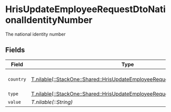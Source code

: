 # HrisUpdateEmployeeRequestDtoNationalIdentityNumber

The national identity number


## Fields

| Field                                                                                                                                          | Type                                                                                                                                           | Required                                                                                                                                       | Description                                                                                                                                    | Example                                                                                                                                        |
| ---------------------------------------------------------------------------------------------------------------------------------------------- | ---------------------------------------------------------------------------------------------------------------------------------------------- | ---------------------------------------------------------------------------------------------------------------------------------------------- | ---------------------------------------------------------------------------------------------------------------------------------------------- | ---------------------------------------------------------------------------------------------------------------------------------------------- |
| `country`                                                                                                                                      | [T.nilable(::StackOne::Shared::HrisUpdateEmployeeRequestDtoSchemasCountry)](../../models/shared/hrisupdateemployeerequestdtoschemascountry.md) | :heavy_minus_sign:                                                                                                                             | The country code                                                                                                                               |                                                                                                                                                |
| `type`                                                                                                                                         | [T.nilable(::StackOne::Shared::HrisUpdateEmployeeRequestDtoType)](../../models/shared/hrisupdateemployeerequestdtotype.md)                     | :heavy_minus_sign:                                                                                                                             | N/A                                                                                                                                            |                                                                                                                                                |
| `value`                                                                                                                                        | *T.nilable(::String)*                                                                                                                          | :heavy_minus_sign:                                                                                                                             | N/A                                                                                                                                            | 123456789                                                                                                                                      |